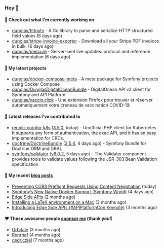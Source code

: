 ### Hey 👋

#### 👷 Check out what I'm currently working on

- [dunglas/httpsfv](https://github.com/dunglas/httpsfv) - A Go library to parse and serialize HTTP structured field values (6 days ago)
- [dunglas/stripe-invoice-exporter](https://github.com/dunglas/stripe-invoice-exporter) - Download all your Stripe PDF invoices in bulk. (6 days ago)
- [dunglas/mercure](https://github.com/dunglas/mercure) - Server-sent live updates: protocol and reference implementation (6 days ago)

#### 🌱 My latest projects

- [dunglas/docker-compose-meta](https://github.com/dunglas/docker-compose-meta) - A meta package for Symfony projects using Docker Compose
- [dunglas/DunglasDigitalOceanBundle](https://github.com/dunglas/DunglasDigitalOceanBundle) - DigitalOcean API v2 client for Symfony and API Platform
- [dunglas/vaccin.click](https://github.com/dunglas/vaccin.click) - Une extension Firefox pour trouver et réserver automatiquement votre créneau de vaccination COVID-19.

#### 🔭 Latest releases I've contributed to

- [renoki-co/php-k8s](https://github.com/renoki-co/php-k8s) ([3.5.0](https://github.com/renoki-co/php-k8s/releases/tag/3.5.0), today) - Unofficial PHP client for Kubernetes. It supports any form of authentication, the exec API, and it has an easy implementation for CRDs.
- [doctrine/DoctrineBundle](https://github.com/doctrine/DoctrineBundle) ([2.5.4](https://github.com/doctrine/DoctrineBundle/releases/tag/2.5.4), 4 days ago) - Symfony Bundle for Doctrine ORM and DBAL
- [symfony/validator](https://github.com/symfony/validator) ([v6.0.2](https://github.com/symfony/validator/releases/tag/v6.0.2), 5 days ago) - The Validator component provides tools to validate values following the JSR-303 Bean Validation specification.

#### 📜 My recent [blog posts](https://dunglas.fr)

- [Preventing CORS Preflight Requests Using Content Negotiation](https://dunglas.fr/2022/01/preventing-cors-preflight-requests-using-content-negotiation/) (today)
- [Symfony’s New Native Docker Support (Symfony World)](https://dunglas.fr/2021/12/symfonys-new-native-docker-support-symfony-world/) (4 days ago)
- [Edge Side APIs](https://dunglas.fr/2021/10/edge-side-apis/) (2 months ago)
- [Installing a LaTeX environment on a Mac](https://dunglas.fr/2021/09/installing-a-latex-environment-on-a-mac/) (3 months ago)
- [Introducing Edge Side APIs (#APIPlatformCon Keynote)](https://dunglas.fr/2021/09/introducing-edge-side-apis-apiplatformcon-keynote/) (3 months ago)

#### ❤️ These awesome people [sponsor me](https://github.com/sponsors/dunglas) (thank you!)

- [Orbitale](https://github.com/Orbitale) (3 months ago)
- [Renrhaf](https://github.com/Renrhaf) (4 months ago)
- [cedricziel](https://github.com/cedricziel) (7 months ago)
